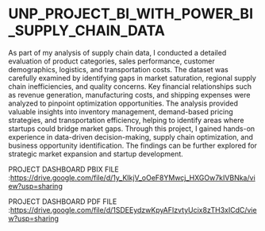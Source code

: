 # UNP_PROJECT_BI_WITH_POWER_BI_SUPPLY_CHAIN_DATA

As part of my analysis of supply chain data, I conducted a detailed evaluation of product categories, sales performance, customer demographics, logistics, and transportation costs. The dataset was carefully examined by identifying gaps in market saturation, regional supply chain inefficiencies, and quality concerns. Key financial relationships such as revenue generation, manufacturing costs, and shipping expenses were analyzed to pinpoint optimization opportunities. The analysis provided valuable insights into inventory management, demand-based pricing strategies, and transportation efficiency, helping to identify areas where startups could bridge market gaps. Through this project, I gained hands-on experience in data-driven decision-making, supply chain optimization, and business opportunity identification. The findings can be further explored for strategic market expansion and startup development.

PROJECT DASHBOARD PBIX FILE :https://drive.google.com/file/d/1y_KIkjV_oOeF8YMwcj_HXGOw7kIVBNka/view?usp=sharing

PROJECT DASHBOARD PDF FILE :https://drive.google.com/file/d/1SDEEydzwKpyAFIzvtyUcix8zTH3xICdC/view?usp=sharing
